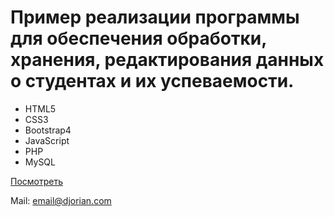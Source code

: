 <h1>Пример реализации программы для обеспечения обработки, хранения, редактирования данных о студентах и их успеваемости.</h1>

<ul>
  <li>HTML5</li>
  <li>CSS3</li>
  <li>Bootstrap4</li>
  <li>JavaScript</li>
  <li>PHP</li>
  <li>MySQL</li>
</ul>

<p><a href="http://djorian.byethost22.com/portfolio8">Посмотреть</a></p>

<p>Mail: <a href="mailto:email@djorian.com">email@djorian.com</a></p>
